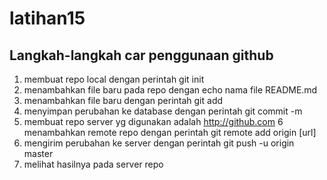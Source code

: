 # latihan15


## Langkah-langkah car penggunaan github

1. membuat repo local dengan perintah git init
2. menambahkan file baru pada repo dengan echo nama file README.md 
3. menambahkan file baru dengan perintah git add
4. menyimpan perubahan ke database dengan perintah git commit -m
5. membuat repo server yg digunakan adalah http://github.com
6 menambahkan remote repo dengan perintah git remote add origin [url]
7. mengirim perubahan ke server dengan perintah git push -u origin master
8. melihat hasilnya pada server repo